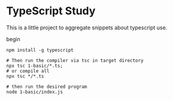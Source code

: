TypeScript Study
===

This is a little project to aggregate snippets
about typescript use.

begin
```shell
npm install -g typescript

# Then run the compiler via tsc in target directory
npx tsc 1-basic/*.ts;
# or compile all 
npx tsc */*.ts

# then run the desired program
node 1-basic/index.js
```